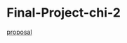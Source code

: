 # Final-Project-chi-2
[proposal](https://docs.google.com/document/d/1mOep_lxr2LQLeeih9Deny1cFTdHPwkqYenRHi5idUKs/edit?usp=sharing)
